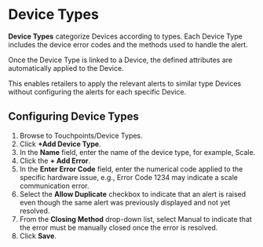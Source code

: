 # Device Types

**Device Types** categorize Devices according to types. Each Device Type includes the device error codes and the methods used to handle the alert.  

Once the Device Type is linked to a Device, the defined attributes are automatically applied to the Device.  

This enables retailers to apply the relevant alerts to similar type Devices without configuring the alerts for each specific Device.

## Configuring Device Types

1. Browse to Touchpoints/Device Types.  
2. Click **+Add Device Type**.  
3. In the **Name** field, enter the name of the device type, for example, Scale.  
4. Click the **+ Add Error**.  
5. In the **Enter Error Code** field, enter the numerical code applied to the specific hardware issue, e.g., Error Code 1234 may indicate a scale communication error.  
6. Select the **Allow Duplicate** checkbox to indicate that an alert is raised even though the same alert was previously displayed and not yet resolved.  
7. From the **Closing Method** drop-down list, select Manual to indicate that the error must be manually closed once the error is resolved.  
8. Click **Save**.